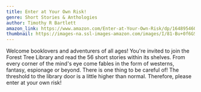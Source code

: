 ```yaml
---
title: Enter at Your Own Risk!
genre: Short Stories & Anthologies
author: Timothy R Bartlett
amazon_link: https://www.amazon.com/Enter-at-Your-Own-Risk/dp/164895460X/ref=tmm_pap_swatch_0?_encoding=UTF8&qid=1642674681&sr=8-1
thumbnail: https://images-na.ssl-images-amazon.com/images/I/81-Bu+0f6GS.jpg
---
```

Welcome booklovers and adventurers of all ages! You're invited to join the Forest Tree Library and read the 56 short stories within its shelves. From every corner of the mind's eye come fables in the form of westerns, fantasy, espionage or beyond. There is one thing to be careful of! The threshold to the library door is a little higher than normal. Therefore, please enter at your own risk!